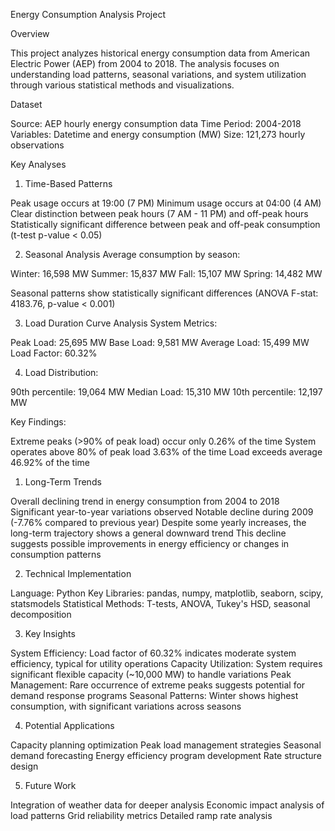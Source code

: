 Energy Consumption Analysis Project

Overview

This project analyzes historical energy consumption data from American Electric Power (AEP) from 2004 to 2018. The analysis focuses on understanding load patterns, seasonal variations, and system utilization through various statistical methods and visualizations.

Dataset

Source: AEP hourly energy consumption data
Time Period: 2004-2018
Variables: Datetime and energy consumption (MW)
Size: 121,273 hourly observations

Key Analyses

1. Time-Based Patterns

Peak usage occurs at 19:00 (7 PM)
Minimum usage occurs at 04:00 (4 AM)
Clear distinction between peak hours (7 AM - 11 PM) and off-peak hours
Statistically significant difference between peak and off-peak consumption (t-test p-value < 0.05)

2. Seasonal Analysis
Average consumption by season:

Winter: 16,598 MW
Summer: 15,837 MW
Fall: 15,107 MW
Spring: 14,482 MW

Seasonal patterns show statistically significant differences (ANOVA F-stat: 4183.76, p-value < 0.001)

3. Load Duration Curve Analysis
System Metrics:

Peak Load: 25,695 MW
Base Load: 9,581 MW
Average Load: 15,499 MW
Load Factor: 60.32%

4. Load Distribution:

90th percentile: 19,064 MW
Median Load: 15,310 MW
10th percentile: 12,197 MW

Key Findings:

Extreme peaks (>90% of peak load) occur only 0.26% of the time
System operates above 80% of peak load 3.63% of the time
Load exceeds average 46.92% of the time

1. Long-Term Trends

Overall declining trend in energy consumption from 2004 to 2018
Significant year-to-year variations observed
Notable decline during 2009 (-7.76% compared to previous year)
Despite some yearly increases, the long-term trajectory shows a general downward trend
This decline suggests possible improvements in energy efficiency or changes in consumption patterns

2. Technical Implementation

Language: Python
Key Libraries: pandas, numpy, matplotlib, seaborn, scipy, statsmodels
Statistical Methods: T-tests, ANOVA, Tukey's HSD, seasonal decomposition

3. Key Insights

System Efficiency: Load factor of 60.32% indicates moderate system efficiency, typical for utility operations
Capacity Utilization: System requires significant flexible capacity (~10,000 MW) to handle variations
Peak Management: Rare occurrence of extreme peaks suggests potential for demand response programs
Seasonal Patterns: Winter shows highest consumption, with significant variations across seasons

4. Potential Applications

Capacity planning optimization
Peak load management strategies
Seasonal demand forecasting
Energy efficiency program development
Rate structure design

5. Future Work

Integration of weather data for deeper analysis
Economic impact analysis of load patterns
Grid reliability metrics
Detailed ramp rate analysis